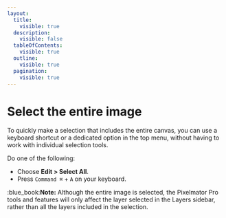 ```yaml
---
layout:
  title:
    visible: true
  description:
    visible: false
  tableOfContents:
    visible: true
  outline:
    visible: true
  pagination:
    visible: true
---
```


# Select the entire image

To quickly make a selection that includes the entire canvas, you can use a keyboard shortcut or a dedicated option in the top menu, without having to work with individual selection tools.

Do one of the following:

* Choose **Edit > Select All**.
* Press `Command ⌘` + `A` on your keyboard.

:blue\_book:**Note:** Although the entire image is selected, the Pixelmator Pro tools and features will only affect the layer selected in the Layers sidebar, rather than all the layers included in the selection.
